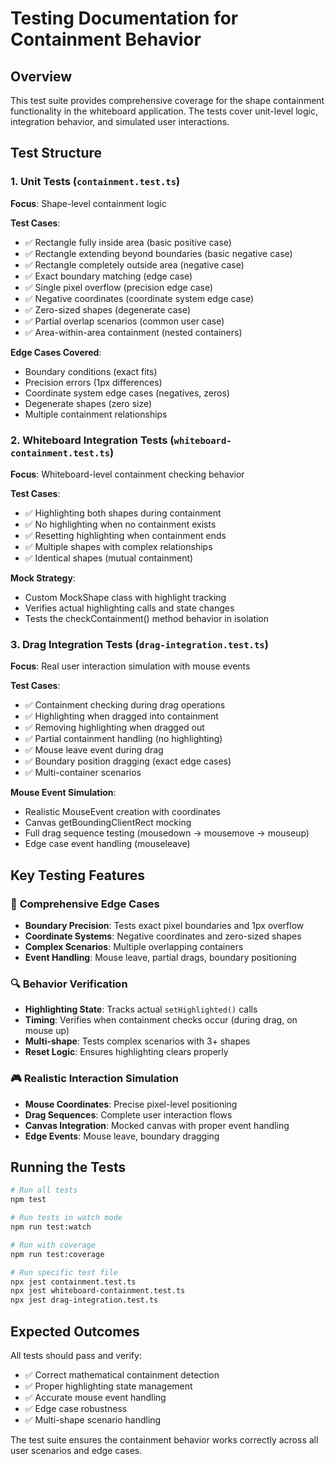 # Testing Documentation for Containment Behavior

## Overview

This test suite provides comprehensive coverage for the shape containment functionality in the whiteboard application. The tests cover unit-level logic, integration behavior, and simulated user interactions.

## Test Structure

### 1. Unit Tests (`containment.test.ts`)

**Focus**: Shape-level containment logic

**Test Cases**:

- ✅ Rectangle fully inside area (basic positive case)
- ✅ Rectangle extending beyond boundaries (basic negative case)
- ✅ Rectangle completely outside area (negative case)
- ✅ Exact boundary matching (edge case)
- ✅ Single pixel overflow (precision edge case)
- ✅ Negative coordinates (coordinate system edge case)
- ✅ Zero-sized shapes (degenerate case)
- ✅ Partial overlap scenarios (common user case)
- ✅ Area-within-area containment (nested containers)

**Edge Cases Covered**:

- Boundary conditions (exact fits)
- Precision errors (1px differences)
- Coordinate system edge cases (negatives, zeros)
- Degenerate shapes (zero size)
- Multiple containment relationships

### 2. Whiteboard Integration Tests (`whiteboard-containment.test.ts`)

**Focus**: Whiteboard-level containment checking behavior

**Test Cases**:

- ✅ Highlighting both shapes during containment
- ✅ No highlighting when no containment exists
- ✅ Resetting highlighting when containment ends
- ✅ Multiple shapes with complex relationships
- ✅ Identical shapes (mutual containment)

**Mock Strategy**:

- Custom MockShape class with highlight tracking
- Verifies actual highlighting calls and state changes
- Tests the checkContainment() method behavior in isolation

### 3. Drag Integration Tests (`drag-integration.test.ts`)

**Focus**: Real user interaction simulation with mouse events

**Test Cases**:

- ✅ Containment checking during drag operations
- ✅ Highlighting when dragged into containment
- ✅ Removing highlighting when dragged out
- ✅ Partial containment handling (no highlighting)
- ✅ Mouse leave event during drag
- ✅ Boundary position dragging (exact edge cases)
- ✅ Multi-container scenarios

**Mouse Event Simulation**:

- Realistic MouseEvent creation with coordinates
- Canvas getBoundingClientRect mocking
- Full drag sequence testing (mousedown → mousemove → mouseup)
- Edge case event handling (mouseleave)

## Key Testing Features

### 🎯 **Comprehensive Edge Cases**

- **Boundary Precision**: Tests exact pixel boundaries and 1px overflow
- **Coordinate Systems**: Negative coordinates and zero-sized shapes
- **Complex Scenarios**: Multiple overlapping containers
- **Event Handling**: Mouse leave, partial drags, boundary positioning

### 🔍 **Behavior Verification**

- **Highlighting State**: Tracks actual `setHighlighted()` calls
- **Timing**: Verifies when containment checks occur (during drag, on mouse up)
- **Multi-shape**: Tests complex scenarios with 3+ shapes
- **Reset Logic**: Ensures highlighting clears properly

### 🎮 **Realistic Interaction Simulation**

- **Mouse Coordinates**: Precise pixel-level positioning
- **Drag Sequences**: Complete user interaction flows
- **Canvas Integration**: Mocked canvas with proper event handling
- **Edge Events**: Mouse leave, boundary dragging

## Running the Tests

```bash
# Run all tests
npm test

# Run tests in watch mode
npm run test:watch

# Run with coverage
npm run test:coverage

# Run specific test file
npx jest containment.test.ts
npx jest whiteboard-containment.test.ts
npx jest drag-integration.test.ts
```

## Expected Outcomes

All tests should pass and verify:

- ✅ Correct mathematical containment detection
- ✅ Proper highlighting state management
- ✅ Accurate mouse event handling
- ✅ Edge case robustness
- ✅ Multi-shape scenario handling

The test suite ensures the containment behavior works correctly across all user scenarios and edge cases.
